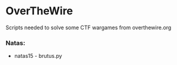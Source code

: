 # OverTheWire
Scripts needed to solve some CTF wargames from overthewire.org

### Natas:
* natas15 - brutus.py
